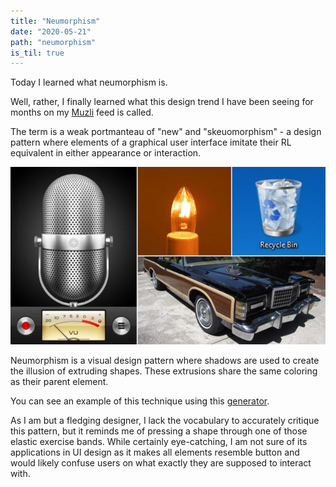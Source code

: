 ```yaml
---
title: "Neumorphism"
date: "2020-05-21"
path: "neumorphism"
is_til: true
---
```


Today I learned what neumorphism is.

Well, rather, I finally learned what this design trend I have been seeing for months on my [Muzli](https://muz.li/) feed is called.

The term is a weak portmanteau of "new" and "skeuomorphism" - a design pattern where elements of a graphical user interface imitate their RL equivalent in either appearance or interaction.

![examples of skeuomorphism](./skeuomorphism.jpg)

Neumorphism is a visual design pattern where shadows are used to create the illusion of extruding shapes. These extrusions share the same coloring as their parent element.

You can see an example of this technique using this [generator](https://neumorphism.io/#950451).

As I am but a fledging designer, I lack the vocabulary to accurately critique this pattern, but it reminds me of pressing a shape through one of those elastic exercise bands. While certainly eye-catching, I am not sure of its applications in UI design as it makes all elements resemble button and would likely confuse users on what exactly they are supposed to interact with.
